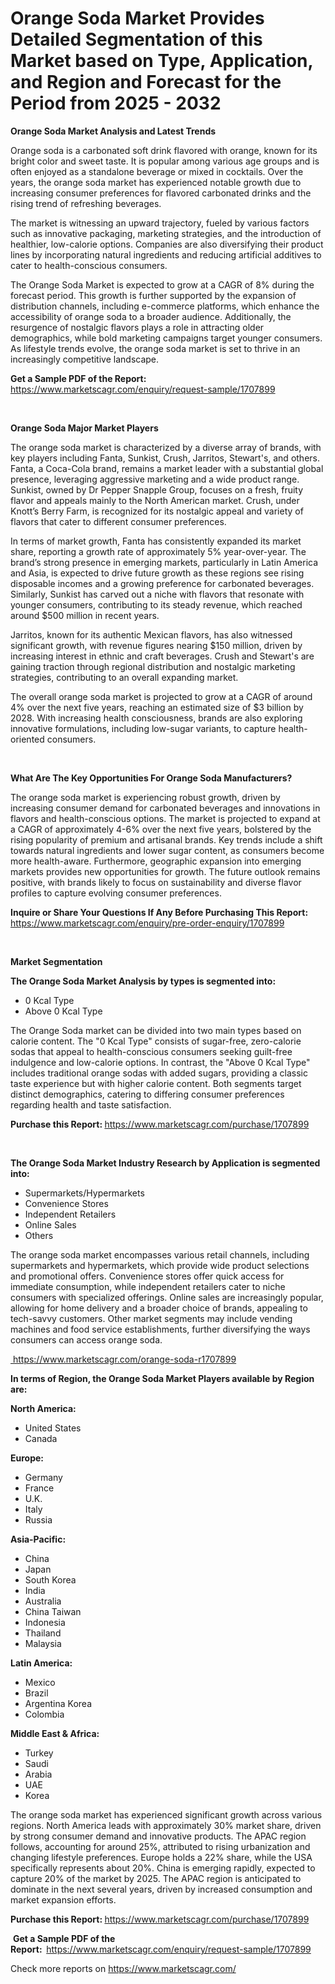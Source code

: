 <p><h1>Orange Soda Market Provides Detailed Segmentation of this Market based on Type, Application, and Region and Forecast for the Period from 2025 - 2032</h1></p><p><strong>Orange Soda Market Analysis and Latest Trends</strong></p>
<p><p>Orange soda is a carbonated soft drink flavored with orange, known for its bright color and sweet taste. It is popular among various age groups and is often enjoyed as a standalone beverage or mixed in cocktails. Over the years, the orange soda market has experienced notable growth due to increasing consumer preferences for flavored carbonated drinks and the rising trend of refreshing beverages.</p><p>The market is witnessing an upward trajectory, fueled by various factors such as innovative packaging, marketing strategies, and the introduction of healthier, low-calorie options. Companies are also diversifying their product lines by incorporating natural ingredients and reducing artificial additives to cater to health-conscious consumers. </p><p>The Orange Soda Market is expected to grow at a CAGR of 8% during the forecast period. This growth is further supported by the expansion of distribution channels, including e-commerce platforms, which enhance the accessibility of orange soda to a broader audience. Additionally, the resurgence of nostalgic flavors plays a role in attracting older demographics, while bold marketing campaigns target younger consumers. As lifestyle trends evolve, the orange soda market is set to thrive in an increasingly competitive landscape.</p></p>
<p><strong>Get a Sample PDF of the Report:&nbsp;</strong> <a href="https://www.marketscagr.com/enquiry/request-sample/1707899?utm_campaign=2987&utm_medium=2&utm_source=Github&utm_content=ia&utm_term=07042025&utm_id=orange-soda">https://www.marketscagr.com/enquiry/request-sample/1707899</a></p>
<p>&nbsp;</p>
<p><strong>Orange Soda Major Market Players</strong></p>
<p><p>The orange soda market is characterized by a diverse array of brands, with key players including Fanta, Sunkist, Crush, Jarritos, Stewart's, and others. Fanta, a Coca-Cola brand, remains a market leader with a substantial global presence, leveraging aggressive marketing and a wide product range. Sunkist, owned by Dr Pepper Snapple Group, focuses on a fresh, fruity flavor and appeals mainly to the North American market. Crush, under Knott’s Berry Farm, is recognized for its nostalgic appeal and variety of flavors that cater to different consumer preferences.</p><p>In terms of market growth, Fanta has consistently expanded its market share, reporting a growth rate of approximately 5% year-over-year. The brand’s strong presence in emerging markets, particularly in Latin America and Asia, is expected to drive future growth as these regions see rising disposable incomes and a growing preference for carbonated beverages. Similarly, Sunkist has carved out a niche with flavors that resonate with younger consumers, contributing to its steady revenue, which reached around $500 million in recent years.</p><p>Jarritos, known for its authentic Mexican flavors, has also witnessed significant growth, with revenue figures nearing $150 million, driven by increasing interest in ethnic and craft beverages. Crush and Stewart's are gaining traction through regional distribution and nostalgic marketing strategies, contributing to an overall expanding market.</p><p>The overall orange soda market is projected to grow at a CAGR of around 4% over the next five years, reaching an estimated size of $3 billion by 2028. With increasing health consciousness, brands are also exploring innovative formulations, including low-sugar variants, to capture health-oriented consumers.</p></p>
<p>&nbsp;</p>
<p><strong>What Are The Key Opportunities For Orange Soda Manufacturers?</strong></p>
<p><p>The orange soda market is experiencing robust growth, driven by increasing consumer demand for carbonated beverages and innovations in flavors and health-conscious options. The market is projected to expand at a CAGR of approximately 4-6% over the next five years, bolstered by the rising popularity of premium and artisanal brands. Key trends include a shift towards natural ingredients and lower sugar content, as consumers become more health-aware. Furthermore, geographic expansion into emerging markets provides new opportunities for growth. The future outlook remains positive, with brands likely to focus on sustainability and diverse flavor profiles to capture evolving consumer preferences.</p></p>
<p><strong>Inquire or Share Your Questions If Any Before Purchasing This Report:</strong> <a href="https://www.marketscagr.com/enquiry/pre-order-enquiry/1707899?utm_campaign=2987&utm_medium=2&utm_source=Github&utm_content=ia&utm_term=07042025&utm_id=orange-soda">https://www.marketscagr.com/enquiry/pre-order-enquiry/1707899</a></p>
<p>&nbsp;</p>
<p><strong>Market Segmentation</strong></p>
<p><strong>The Orange Soda Market Analysis by types is segmented into:</strong></p>
<p><ul><li>0 Kcal Type</li><li>Above 0 Kcal Type</li></ul></p>
<p><p>The Orange Soda market can be divided into two main types based on calorie content. The "0 Kcal Type" consists of sugar-free, zero-calorie sodas that appeal to health-conscious consumers seeking guilt-free indulgence and low-calorie options. In contrast, the "Above 0 Kcal Type" includes traditional orange sodas with added sugars, providing a classic taste experience but with higher calorie content. Both segments target distinct demographics, catering to differing consumer preferences regarding health and taste satisfaction.</p></p>
<p><strong>Purchase this Report:&nbsp;</strong><a href="https://www.marketscagr.com/purchase/1707899?utm_campaign=2987&utm_medium=2&utm_source=Github&utm_content=ia&utm_term=07042025&utm_id=orange-soda">https://www.marketscagr.com/purchase/1707899</a></p>
<p>&nbsp;</p>
<p><strong>The Orange Soda Market Industry Research by Application is segmented into:</strong></p>
<p><ul><li>Supermarkets/Hypermarkets</li><li>Convenience Stores</li><li>Independent Retailers</li><li>Online Sales</li><li>Others</li></ul></p>
<p><p>The orange soda market encompasses various retail channels, including supermarkets and hypermarkets, which provide wide product selections and promotional offers. Convenience stores offer quick access for immediate consumption, while independent retailers cater to niche consumers with specialized offerings. Online sales are increasingly popular, allowing for home delivery and a broader choice of brands, appealing to tech-savvy customers. Other market segments may include vending machines and food service establishments, further diversifying the ways consumers can access orange soda.</p></p>
<p><a href="https://www.marketscagr.com/orange-soda-r1707899?utm_campaign=2987&utm_medium=2&utm_source=Github&utm_content=ia&utm_term=07042025&utm_id=orange-soda">&nbsp;https://www.marketscagr.com/orange-soda-r1707899</a></p>
<p><strong>In terms of Region, the Orange Soda Market Players available by Region are:</strong></p>
<p>
    <p> <strong> North America: </strong>
        <ul>
            <li>United States</li>
            <li>Canada</li>
        </ul>
        </p> 
    <p> <strong> Europe: </strong>
        <ul>
            <li>Germany</li>
            <li>France</li>
            <li>U.K.</li>
            <li>Italy</li>
            <li>Russia</li>
        </ul>
        </p> 
    <p> <strong> Asia-Pacific: </strong>
        <ul>
            <li>China</li>
            <li>Japan</li>
            <li>South Korea</li>
            <li>India</li>
            <li>Australia</li>
            <li>China Taiwan</li>
            <li>Indonesia</li>
            <li>Thailand</li>
            <li>Malaysia</li>
        </ul>
        </p> 
    <p> <strong> Latin America: </strong>
        <ul>
            <li>Mexico</li>
            <li>Brazil</li>
            <li>Argentina Korea</li>
            <li>Colombia</li>
        </ul>
        </p> 
    <p> <strong> Middle East & Africa: </strong>
        <ul>
            <li>Turkey</li>
            <li>Saudi</li>
            <li>Arabia</li>
            <li>UAE</li>
            <li>Korea</li>
        </ul>
    </p>
    </p>
<p><p>The orange soda market has experienced significant growth across various regions. North America leads with approximately 30% market share, driven by strong consumer demand and innovative products. The APAC region follows, accounting for around 25%, attributed to rising urbanization and changing lifestyle preferences. Europe holds a 22% share, while the USA specifically represents about 20%. China is emerging rapidly, expected to capture 20% of the market by 2025. The APAC region is anticipated to dominate in the next several years, driven by increased consumption and market expansion efforts.</p></p>
<p><strong>Purchase this Report: </strong><a href="https://www.marketscagr.com/purchase/1707899?utm_campaign=2987&utm_medium=2&utm_source=Github&utm_content=ia&utm_term=07042025&utm_id=orange-soda">https://www.marketscagr.com/purchase/1707899</a></p>
<p>&nbsp;<strong>Get a Sample PDF of the Report:&nbsp;&nbsp;</strong><a href="https://www.marketscagr.com/enquiry/request-sample/1707899?utm_campaign=2987&utm_medium=2&utm_source=Github&utm_content=ia&utm_term=07042025&utm_id=orange-soda">https://www.marketscagr.com/enquiry/request-sample/1707899</a></p>
<p><strong></strong></p>
<p>Check more reports on <a href="https://www.marketscagr.com/?utm_campaign=2987&utm_medium=2&utm_source=Github&utm_content=ia&utm_term=07042025&utm_id=orange-soda">https://www.marketscagr.com/</a></p>